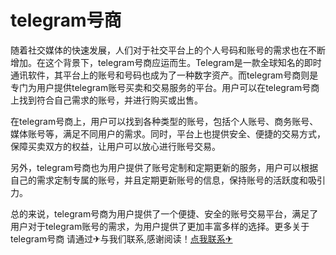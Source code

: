 # telegram号商

随着社交媒体的快速发展，人们对于社交平台上的个人号码和账号的需求也在不断增加。在这个背景下，telegram号商应运而生。Telegram是一款全球知名的即时通讯软件，其平台上的账号和号码也成为了一种数字资产。而telegram号商则是专门为用户提供telegram账号买卖和交易服务的平台。用户可以在telegram号商上找到符合自己需求的账号，并进行购买或出售。

在telegram号商上，用户可以找到各种类型的账号，包括个人账号、商务账号、媒体账号等，满足不同用户的需求。同时，平台上也提供安全、便捷的交易方式，保障买卖双方的权益，让用户可以放心进行账号交易。

另外，telegram号商也为用户提供了账号定制和定期更新的服务，用户可以根据自己的需求定制专属的账号，并且定期更新账号的信息，保持账号的活跃度和吸引力。

总的来说，telegram号商为用户提供了一个便捷、安全的账号交易平台，满足了用户对于telegram账号的需求，为用户提供了更加丰富多样的选择。更多关于telegram号商 请通过✈与我们联系,感谢阅读！[点我联系✈](https://u.G208.com)